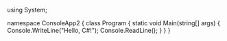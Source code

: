 using System;

namespace ConsoleApp2
{
    class Program
    {
        static void Main(string[] args)
        {
            Console.WriteLine("Hello, C#!");
            Console.ReadLine();
        }
    }
}


